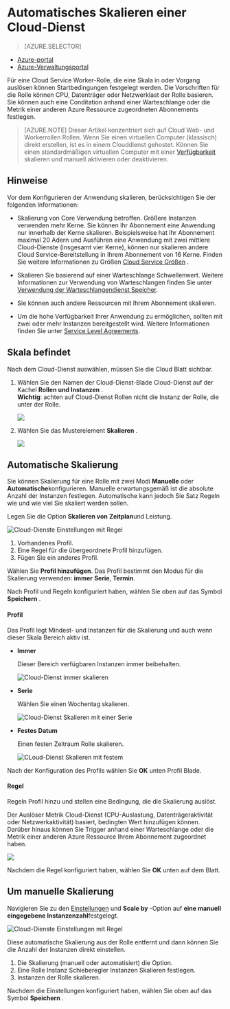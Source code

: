<properties
    pageTitle="Automatische Skalierung einen Cloud-Dienst im Portal | Microsoft Azure"
    description="Erfahren Sie mehr über das Portal verwenden, um die automatische Skalierung für einen Cloud-Dienst Web oder Arbeitskraft Rolle in Azure konfigurieren."
    services="cloud-services"
    documentationCenter=""
    authors="Thraka"
    manager="timlt"
    editor=""/>

<tags
    ms.service="cloud-services"
    ms.workload="tbd"
    ms.tgt_pltfrm="na"
    ms.devlang="na"
    ms.topic="article"
    ms.date="09/06/2016"
    ms.author="adegeo"/>


# <a name="how-to-auto-scale-a-cloud-service"></a>Automatisches Skalieren einer Cloud-Dienst

> [AZURE.SELECTOR]
- [Azure-portal](cloud-services-how-to-scale-portal.md)
- [Azure-Verwaltungsportal](cloud-services-how-to-scale.md)

Für eine Cloud Service Worker-Rolle, die eine Skala in oder Vorgang auslösen können Startbedingungen festgelegt werden. Die Vorschriften für die Rolle können CPU, Datenträger oder Netzwerklast der Rolle basieren. Sie können auch eine Conditation anhand einer Warteschlange oder die Metrik einer anderen Azure Ressource zugeordneten Abonnements festlegen.

>[AZURE.NOTE] Dieser Artikel konzentriert sich auf Cloud Web- und Workerrollen Rollen. Wenn Sie einen virtuellen Computer (klassisch) direkt erstellen, ist es in einem Clouddienst gehostet. Können Sie einen standardmäßigen virtuellen Computer mit einer [Verfügbarkeit](../virtual-machines/virtual-machines-windows-classic-configure-availability.md) skalieren und manuell aktivieren oder deaktivieren.

## <a name="considerations"></a>Hinweise

Vor dem Konfigurieren der Anwendung skalieren, berücksichtigen Sie der folgenden Informationen:

- Skalierung von Core Verwendung betroffen. Größere Instanzen verwenden mehr Kerne. Sie können Ihr Abonnement eine Anwendung nur innerhalb der Kerne skalieren. Beispielsweise hat Ihr Abonnement maximal 20 Adern und Ausführen eine Anwendung mit zwei mittlere Cloud-Dienste (insgesamt vier Kerne), können nur skalieren andere Cloud Service-Bereitstellung in Ihrem Abonnement von 16 Kerne. Finden Sie weitere Informationen zu Größen [Cloud Service Größen](cloud-services-sizes-specs.md) .

- Skalieren Sie basierend auf einer Warteschlange Schwellenwert. Weitere Informationen zur Verwendung von Warteschlangen finden Sie unter [Verwendung der Warteschlangendienst Speicher](../storage/storage-dotnet-how-to-use-queues.md).

- Sie können auch andere Ressourcen mit Ihrem Abonnement skalieren.

- Um die hohe Verfügbarkeit Ihrer Anwendung zu ermöglichen, sollten mit zwei oder mehr Instanzen bereitgestellt wird. Weitere Informationen finden Sie unter [Service Level Agreements](https://azure.microsoft.com/support/legal/sla/).

## <a name="where-scale-is-located"></a>Skala befindet

Nach dem Cloud-Dienst auswählen, müssen Sie die Cloud Blatt sichtbar.

1. Wählen Sie den Namen der Cloud-Dienst-Blade Cloud-Dienst auf der Kachel **Rollen und Instanzen** .   
**Wichtig**: achten auf Cloud-Dienst Rollen nicht die Instanz der Rolle, die unter der Rolle.

    ![](./media/cloud-services-how-to-scale-portal/roles-instances.png)

2. Wählen Sie das Musterelement **Skalieren** .

    ![](./media/cloud-services-how-to-scale-portal/scale-tile.png)

## <a name="automatic-scale"></a>Automatische Skalierung

Sie können Skalierung für eine Rolle mit zwei Modi **Manuelle** oder **Automatische**konfigurieren. Manuelle erwartungsgemäß ist die absolute Anzahl der Instanzen festlegen. Automatische kann jedoch Sie Satz Regeln wie und wie viel Sie skaliert werden sollen.

Legen Sie die Option **Skalieren von** **Zeitplan**und Leistung.

![Cloud-Dienste Einstellungen mit Regel](./media/cloud-services-how-to-scale-portal/schedule-basics.png)

1. Vorhandenes Profil.
2. Eine Regel für die übergeordnete Profil hinzufügen.
3. Fügen Sie ein anderes Profil.

Wählen Sie **Profil hinzufügen**. Das Profil bestimmt den Modus für die Skalierung verwenden: **immer** **Serie**, **Termin**.

Nach Profil und Regeln konfiguriert haben, wählen Sie oben auf das Symbol **Speichern** .

#### <a name="profile"></a>Profil

Das Profil legt Mindest- und Instanzen für die Skalierung und auch wenn dieser Skala Bereich aktiv ist.

* **Immer**

    Dieser Bereich verfügbaren Instanzen immer beibehalten.  

    ![Cloud-Dienst immer skalieren](./media/cloud-services-how-to-scale-portal/select-always.png)
    
* **Serie**

    Wählen Sie einen Wochentag skalieren.

    ![Cloud-Dienst Skalieren mit einer Serie](./media/cloud-services-how-to-scale-portal/select-recurrence.png)
    
* **Festes Datum**

    Einen festen Zeitraum Rolle skalieren.

    ![CLoud-Dienst Skalieren mit festem](./media/cloud-services-how-to-scale-portal/select-fixed.png)

Nach der Konfiguration des Profils wählen Sie **OK** unten Profil Blade.

#### <a name="rule"></a>Regel

Regeln Profil hinzu und stellen eine Bedingung, die die Skalierung auslöst. 

Der Auslöser Metrik Cloud-Dienst (CPU-Auslastung, Datenträgeraktivität oder Netzwerkaktivität) basiert, bedingten Wert hinzufügen können. Darüber hinaus können Sie Trigger anhand einer Warteschlange oder die Metrik einer anderen Azure Ressource Ihrem Abonnement zugeordnet haben.

![](./media/cloud-services-how-to-scale-portal/rule-settings.png)

Nachdem die Regel konfiguriert haben, wählen Sie **OK** unten auf dem Blatt.

## <a name="back-to-manual-scale"></a>Um manuelle Skalierung

Navigieren Sie zu den [Einstellungen](#where-scale-is-located) und **Scale by** -Option auf **eine manuell eingegebene Instanzenzahl**festgelegt.

![Cloud-Dienste Einstellungen mit Regel](./media/cloud-services-how-to-scale-portal/manual-basics.png)

Diese automatische Skalierung aus der Rolle entfernt und dann können Sie die Anzahl der Instanzen direkt einstellen. 

1. Die Skalierung (manuell oder automatisiert) die Option.
2. Eine Rolle Instanz Schieberegler Instanzen Skalieren festlegen.
3. Instanzen der Rolle skalieren.

Nachdem die Einstellungen konfiguriert haben, wählen Sie oben auf das Symbol **Speichern** .

